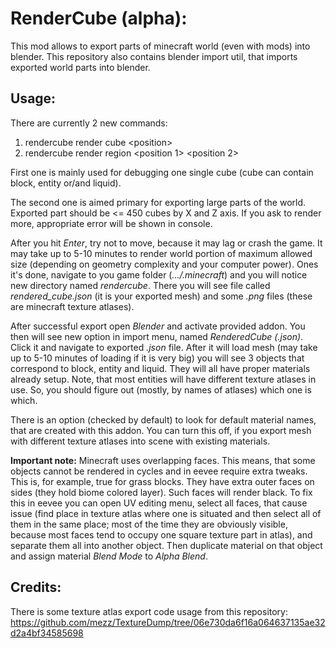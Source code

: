 RenderCube (alpha):
==============================
This mod allows to export parts of minecraft world (even with
mods) into blender. This repository also contains blender import
util, that imports exported world parts into blender.

Usage:
------------------------------

There are currently 2 new commands:
1) rendercube render cube \<position>
2) rendercube render region \<position 1> \<position 2>

First one is mainly used for debugging one single cube (cube can
contain block, entity or/and liquid).

The second one is aimed primary for exporting large parts of the
world. Exported part should be <= 450 cubes by X and Z axis. If
you ask to render more, appropriate error will be shown in
console.

After you hit _Enter_, try not to move, because it may lag or
crash the game. It may take up to 5-10 minutes to render world
portion of maximum allowed size (depending on geometry
complexity and your computer power). Ones it's done, navigate 
to you game folder (_.../.minecraft_) and you will notice new 
directory named _rendercube_. There you will see file called 
_rendered_cube.json_ (it is your exported mesh) and some _.png_
files (these are minecraft texture atlases).

After successful export open _Blender_ and activate provided
addon. You then will see new option in import menu, named
_RenderedCube (.json)_. Click it and navigate to exported
_.json_ file. After it will load mesh (may take up to 5-10
minutes of loading if it is very big) you will see 3 objects
that correspond to block, entity and liquid. They will all have
proper materials already setup. Note, that most  entities will
have different texture atlases in use. So, you should figure 
out (mostly, by names of atlases) which one is which.

There is an option (checked by default) to look
for default material names, that are created with this addon.
You can turn this off, if you export mesh with different
texture atlases into scene with existing materials.

**Important note:** Minecraft uses overlapping faces. This
means, that some objects cannot be rendered in cycles and in
eevee  require extra tweaks. This is, for example, true for
grass blocks. They have extra outer faces on sides (they hold
biome colored layer). Such faces will render black. To fix this
in eevee you can open UV editing menu, select all faces, that
cause issue (find place in texture atlas where one is situated
and then select all of them in the same place; most of the
time they are obviously visible, because most faces tend to
occupy one square texture part in atlas), and separate them all
into another object. Then duplicate material on that object and
assign material _Blend Mode_ to _Alpha Blend_.

Credits:
------------------------------
There is some texture atlas export code usage from this
repository:
https://github.com/mezz/TextureDump/tree/06e730da6f16a064637135ae32d2a4bf34585698